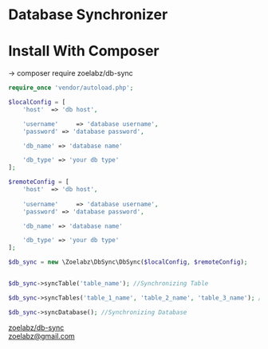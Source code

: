 # Database Synchronizer

# Install With Composer
-> composer require zoelabz/db-sync

```php
require_once 'vendor/autoload.php';

$localConfig = [
    'host'  => 'db host',

    'username'     => 'database username',
    'password' => 'database password',

    'db_name' => 'database name'

    'db_type' => 'your db type'
];

$remoteConfig = [
    'host'  => 'db host',
    
    'username'     => 'database username',
    'password' => 'database password',

    'db_name' => 'database name'

    'db_type' => 'your db type'
];

$db_sync = new \Zoelabz\DbSync\DbSync($localConfig, $remoteConfig);


$db_sync->syncTable('table_name'); //Synchronizing Table

$db_sync->syncTables('table_1_name', 'table_2_name', 'table_3_name'); //Synchronizing Tables

$db_sync->syncDatabase(); //Synchronizing Database

```

[zoelabz/db-sync](https://github.com/zoelabz/db-sync)  
zoelabz@gmail.com